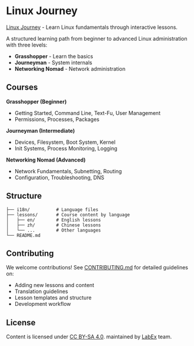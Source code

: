 # Linux Journey

[Linux Journey](https://linuxjourney.com) - Learn Linux fundamentals through interactive lessons.

A structured learning path from beginner to advanced Linux administration with three levels:

- **Grasshopper** - Learn the basics
- **Journeyman** - System internals  
- **Networking Nomad** - Network administration

## Courses

**Grasshopper (Beginner)**

- Getting Started, Command Line, Text-Fu, User Management
- Permissions, Processes, Packages

**Journeyman (Intermediate)**  

- Devices, Filesystem, Boot System, Kernel
- Init Systems, Process Monitoring, Logging

**Networking Nomad (Advanced)**

- Network Fundamentals, Subnetting, Routing
- Configuration, Troubleshooting, DNS

## Structure

```plaintext
├── i18n/          # Language files
├── lessons/       # Course content by language
│   ├── en/        # English lessons
│   ├── zh/        # Chinese lessons
│   └── ...        # Other languages
└── README.md
```

## Contributing

We welcome contributions! See [CONTRIBUTING.md](CONTRIBUTING.md) for detailed guidelines on:

- Adding new lessons and content
- Translation guidelines  
- Lesson templates and structure
- Development workflow

## License

Content is licensed under [CC BY-SA 4.0](http://creativecommons.org/licenses/by-sa/4.0/). maintained by [LabEx](https://labex.io/) team.
